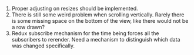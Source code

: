 1. Proper adjusting on resizes should be implemented.
2. There is still some weird problem when scrolling vertically. Rarely there is some missing space on the bottom of the view, like there would not be a row drawn?
3. Redux subscribe mechanism for the time being forces all the subscribers to rerender. Need a mechanism to distinguish which data was changed specifically.